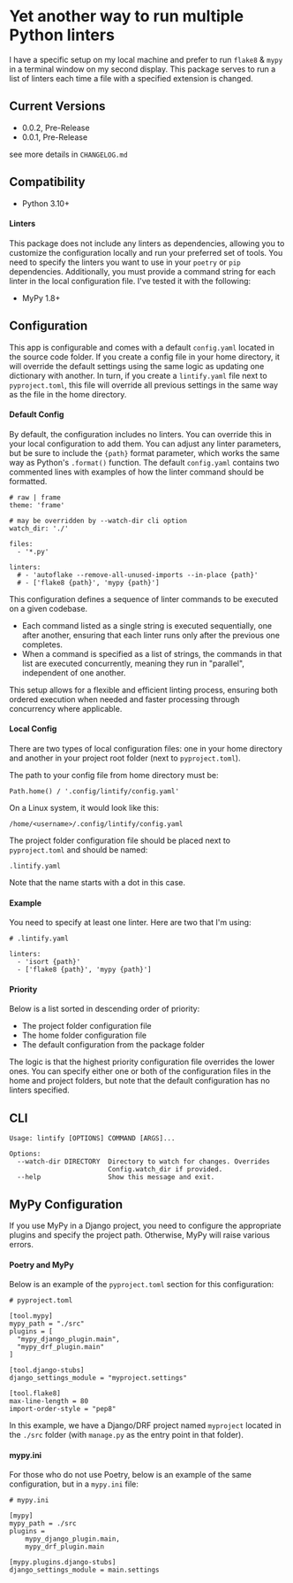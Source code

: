 # Yet another way to run multiple Python linters
I have a specific setup on my local machine and prefer to run `flake8` & `mypy` in a terminal window on my second display. This package serves to run a list of linters each time a file with a specified extension is changed.

## Current Versions

- 0.0.2, Pre-Release
- 0.0.1, Pre-Release

see more details in `CHANGELOG.md`

## Compatibility

- Python 3.10+

#### Linters
This package does not include any linters as dependencies, allowing you to customize the configuration locally and run your preferred set of tools. You need to specify the linters you want to use in your `poetry` or `pip` dependencies. Additionally, you must provide a command string for each linter in the local configuration file. I've tested it with the following:

- MyPy 1.8+

## Configuration
This app is configurable and comes with a default `config.yaml` located in the source code folder. If you create a config file in your home directory, it will override the default settings using the same logic as updating one dictionary with another. In turn, if you create a `lintify.yaml` file next to `pyproject.toml`, this file will override all previous settings in the same way as the file in the home directory.


#### Default Config
By default, the configuration includes no linters. You can override this in your local configuration to add them. You can adjust any linter parameters, but be sure to include the `{path}` format parameter, which works the same way as Python's `.format()` function. The default `config.yaml` contains two commented lines with examples of how the linter command should be formatted.

    # raw | frame
    theme: 'frame'

    # may be overridden by --watch-dir cli option
    watch_dir: './'

    files:
      - '*.py'

    linters:
      # - 'autoflake --remove-all-unused-imports --in-place {path}'
      # - ['flake8 {path}', 'mypy {path}']

This configuration defines a sequence of linter commands to be executed on a given codebase.

- Each command listed as a single string is executed sequentially, one after another, ensuring that each linter runs only after the previous one completes.
- When a command is specified as a list of strings, the commands in that list are executed concurrently, meaning they run in "parallel", independent of one another.

This setup allows for a flexible and efficient linting process, ensuring both ordered execution when needed and faster processing through concurrency where applicable.


#### Local Config
There are two types of local configuration files: one in your home directory and another in your project root folder (next to `pyproject.toml`).

The path to your config file from home directory must be:

    Path.home() / '.config/lintify/config.yaml'

On a Linux system, it would look like this:

    /home/<username>/.config/lintify/config.yaml

The project folder configuration file should be placed next to `pyproject.toml` and should be named:

    .lintify.yaml

Note that the name starts with a dot in this case.

#### Example
You need to specify at least one linter. Here are two that I'm using:

    # .lintify.yaml

    linters:
      - 'isort {path}'
      - ['flake8 {path}', 'mypy {path}']

#### Priority
Below is a list sorted in descending order of priority:

- The project folder configuration file
- The home folder configuration file
- The default configuration from the package folder

The logic is that the highest priority configuration file overrides the lower ones. You can specify either one or both of the configuration files in the home and project folders, but note that the default configuration has no linters specified.

## CLI

    Usage: lintify [OPTIONS] COMMAND [ARGS]...

    Options:
      --watch-dir DIRECTORY  Directory to watch for changes. Overrides
                             Config.watch_dir if provided.
      --help                 Show this message and exit.

## MyPy Configuration
If you use MyPy in a Django project, you need to configure the appropriate plugins and specify the project path. Otherwise, MyPy will raise various errors.

#### Poetry and MyPy
Below is an example of the `pyproject.toml` section for this configuration:

    # pyproject.toml

    [tool.mypy]
    mypy_path = "./src"
    plugins = [
      "mypy_django_plugin.main",
      "mypy_drf_plugin.main"
    ]

    [tool.django-stubs]
    django_settings_module = "myproject.settings"

    [tool.flake8]
    max-line-length = 80
    import-order-style = "pep8"

In this example, we have a Django/DRF project named `myproject` located in the `./src` folder (with `manage.py` as the entry point in that folder).

#### mypy.ini
For those who do not use Poetry, below is an example of the same configuration, but in a `mypy.ini` file:

    # mypy.ini

    [mypy]
    mypy_path = ./src
    plugins =
        mypy_django_plugin.main,
        mypy_drf_plugin.main

    [mypy.plugins.django-stubs]
    django_settings_module = main.settings

